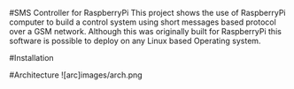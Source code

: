 #SMS Controller for RaspberryPi
This project shows the use of RaspberryPi computer to build a control system using short messages based protocol over a GSM network. Although this was originally built for RaspberryPi this software is possible to deploy on any Linux based Operating system.

#Installation

#Architecture
![arc]images/arch.png
